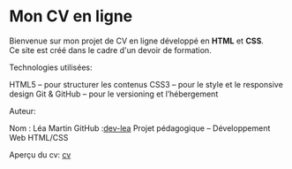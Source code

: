 # Mon CV en ligne

Bienvenue sur mon projet de CV en ligne développé en **HTML** et **CSS**.  
Ce site est créé dans le cadre d'un devoir de formation.

 Technologies utilisées:

HTML5 – pour structurer les contenus
CSS3 – pour le style et le responsive design
Git & GitHub – pour le versioning et l’hébergement

 Auteur:

Nom : Léa Martin
GitHub :[dev-lea](https://dev-lea.github.io/cv-en-ligne/)
Projet pédagogique – Développement Web HTML/CSS

 Aperçu du cv:
 [cv](/assets/images/aperçu-cv.png)
  